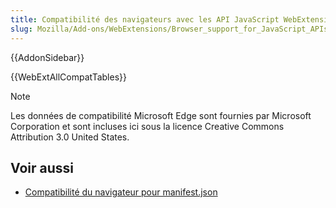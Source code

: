 ```yaml
---
title: Compatibilité des navigateurs avec les API JavaScript WebExtensions
slug: Mozilla/Add-ons/WebExtensions/Browser_support_for_JavaScript_APIs
---
```


{{AddonSidebar}}

{{WebExtAllCompatTables}}

> [!NOTE]
>
> Les données de compatibilité Microsoft Edge sont fournies par Microsoft Corporation et sont incluses ici sous la licence Creative Commons Attribution 3.0 United States.

## Voir aussi

- [Compatibilité du navigateur pour manifest.json](/fr/docs/Mozilla/Add-ons/WebExtensions/Browser_compatibility_for_manifest.json)
